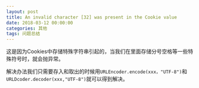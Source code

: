 ```yaml
---
layout: post
title: An invalid character [32] was present in the Cookie value
date: 2018-03-12 00:00:00
categories: 其他
tags: 问题总结
---
```


这是因为Cookies中存储特殊字符串引起的，当我们在里面存储分号空格等一些特殊符号时，就会抛异常。

解决办法我们只需要存入和取出的时候用`URLEncoder.encode(xxx，"UTF-8")`和`URLDcoder.decoder(xxx,"UTF-8")`就可以得到解决。